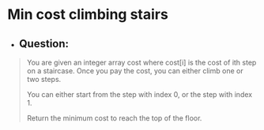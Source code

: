 # Min cost climbing stairs
- ## Question:
>You are given an integer array cost where cost[i] is the cost of ith step on a staircase. Once you pay the cost, you can either climb one or two steps.
>
>You can either start from the step with index 0, or the step with index 1.
>
>Return the minimum cost to reach the top of the floor.


